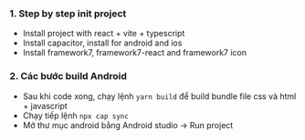 ### 1. Step by step init project

- Install project with react + vite + typescript
- Install capacitor, install for android and ios
- Install framework7, framework7-react and framework7 icon

### 2. Các bước build Android

- Sau khi code xong, chạy lệnh `yarn build` để build bundle file css và html + javascript
- Chạy tiếp lệnh `npx cap sync`
- Mở thư mục android bằng Android studio -> Run project